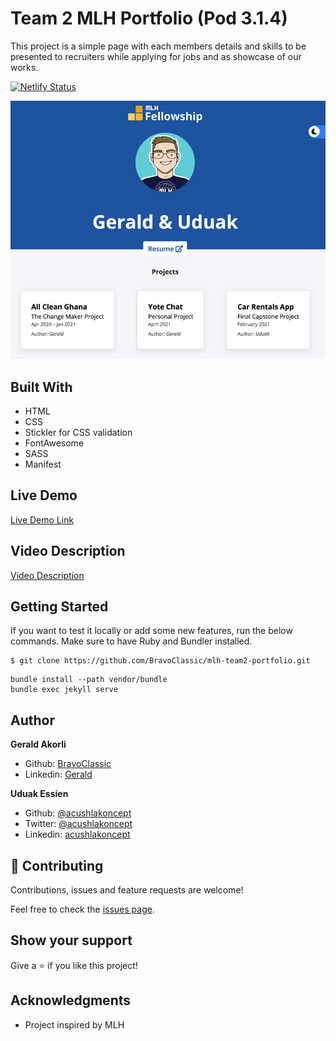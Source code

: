 # Team 2 MLH Portfolio (Pod 3.1.4)

This project is a simple page with each members details and skills to be presented to recruiters while applying for jobs and as showcase of our works.

[![Netlify Status](https://api.netlify.com/api/v1/badges/97877b3e-9f36-4939-a24c-0b622f923d50/deploy-status)](https://app.netlify.com/sites/mlh-fellowship-portfolio/deploys)


![screenshot](./screenshot.jpg)

## Built With

- HTML
- CSS
- Stickler for CSS validation
- FontAwesome
- SASS
- Manifest

## Live Demo
[Live Demo Link](#)


## Video Description
[Video Description](#)

## Getting Started

If you want to test it locally or add some new features, run the below commands. Make sure to have Ruby and Bundler installed.

```
$ git clone https://github.com/BravoClassic/mlh-team2-portfolio.git
```

```
bundle install --path vendor/bundle
bundle exec jekyll serve
```

## Author

**Gerald Akorli**

- Github: [BravoClassic](https://www.github.com/BravoClassic)
- Linkedin: [Gerald](https://www.linkedin.com/in/gerald-a-a698a613a)

**Uduak Essien**

- Github: [@acushlakoncept](https://github.com/acushlakoncept/)
- Twitter: [@acushlakoncept](https://twitter.com/acushlakoncept)
- Linkedin: [acushlakoncept](https://www.linkedin.com/in/acushlakoncept/)

## 🤝 Contributing

Contributions, issues and feature requests are welcome!

Feel free to check the [issues page]( https://github.com/BravoClassic/mlh-team2-portfolio/issues).

## Show your support

Give a ⭐️ if you like this project!

## Acknowledgments

- Project inspired by MLH